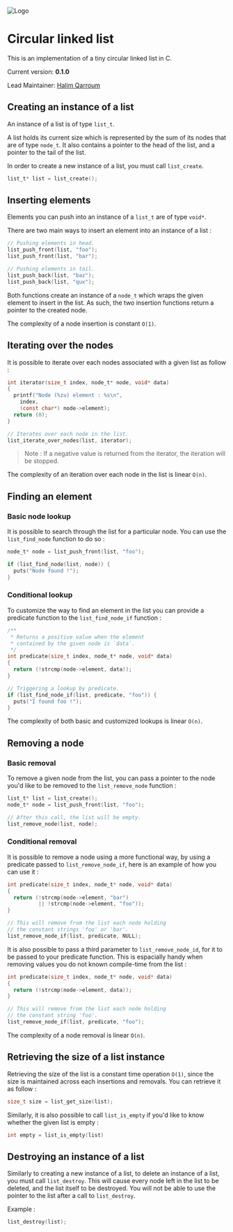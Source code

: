 ![Logo](http://dory.fr/images/jouets/train2.png)

# Circular linked list

This is an implementation of a tiny circular linked list in C.

Current version: **0.1.0**

Lead Maintainer: [Halim Qarroum](mailto:hqm.post@gmail.com)

## Creating an instance of a list

An instance of a list is of type `list_t`.

A list holds its current size which is represented by the sum of its nodes that are of type `node_t`. It also contains a pointer to the head of the list, and a pointer to the tail of the list.

In order to create a new instance of a list, you must call `list_create`.

```C
list_t* list = list_create();
```

## Inserting elements

Elements you can push into an instance of a `list_t` are of type `void*`.

There are two main ways to insert an element into an instance of a list :

```C
// Pushing elements in head.
list_push_front(list, "foo");
list_push_front(list, "bar");

// Pushing elements in tail.
list_push_back(list, "baz");
list_push_back(list, "qux");
```

Both functions create an instance of a `node_t` which wraps the given element to insert in the list. As such, the two insertion functions return a pointer to the created node.

The complexity of a node insertion is constant `O(1)`.

## Iterating over the nodes

It is possible to iterate over each nodes associated with a given list as follow :

```C
int iterator(size_t index, node_t* node, void* data)
{
  printf("Node (%zu) element : %s\n",
    index,
    (const char*) node->element);
  return (0);
}

// Iterates over each node in the list.
list_iterate_over_nodes(list, iterator);
```
> Note : If a negative value is returned from the iterator, the iteration will be stopped.

The complexity of an iteration over each node in the list is linear `O(n)`.

## Finding an element

### Basic node lookup

It is possible to search through the list for a particular node. You can use the `list_find_node` function to do so :

```C
node_t* node = list_push_front(list, "foo");

if (list_find_node(list, node)) {
  puts("Node found !");
}
```

### Conditional lookup

To customize the way to find an element in the list you can provide a predicate function to the `list_find_node_if` function :

```C
/**
 * Returns a positive value when the element
 * contained by the given node is `data`.
 */
int predicate(size_t index, node_t* node, void* data)
{
  return (!strcmp(node->element, data));
}

// Triggering a lookup by predicate.
if (list_find_node_if(list, predicate, "foo")) {
  puts("I found foo !");
}
```

The complexity of both basic and customized lookups is linear `O(n)`.

## Removing a node

### Basic removal

To remove a given node from the list, you can pass a pointer to the node you'd like to be removed to the `list_remove_node` function :

```C
list_t* list = list_create();
node_t* node = list_push_front(list, "foo");

// After this call, the list will be empty.
list_remove_node(list, node);
```

### Conditional removal

It is possible to remove a node using a more functional way, by using a predicate passed to `list_remove_node_if`, here is an example of how you can use it :

```C
int predicate(size_t index, node_t* node, void* data)
{
  return (!strcmp(node->element, "bar")
          || !strcmp(node->element, "foo"));
}

// This will remove from the list each node holding
// the constant strings 'foo' or 'bar'.
list_remove_node_if(list, predicate, NULL);
```

It is also possible to pass a third parameter to `list_remove_node_id`, for it to be passed to your predicate function. This is espacially handy when removing values you do not known compile-time from the list :

```C
int predicate(size_t index, node_t* node, void* data)
{
  return (!strcmp(node->element, data));
}

// This will remove from the list each node holding
// the constant string 'foo'.
list_remove_node_if(list, predicate, "foo");
```

The complexity of a node removal is linear `O(n)`.

## Retrieving the size of a list instance

Retrieving the size of the list is a constant time operation `O(1)`, since the size is maintained across each insertions and removals. You can retrieve it as follow :

```C
size_t size = list_get_size(list);
```

Similarly, it is also possible to call `list_is_empty` if you'd like to know whether the given list is empty :

```C
int empty = list_is_empty(list)
```

## Destroying an instance of a list

Similarly to creating a new instance of a list, to delete an instance of a list, you must call `list_destroy`. This will cause every node left in the list to be deleted, and the list itself to be destroyed. You will not be able to use the pointer to the list after a call to `list_destroy`.

Example :

```C
list_destroy(list);
```

